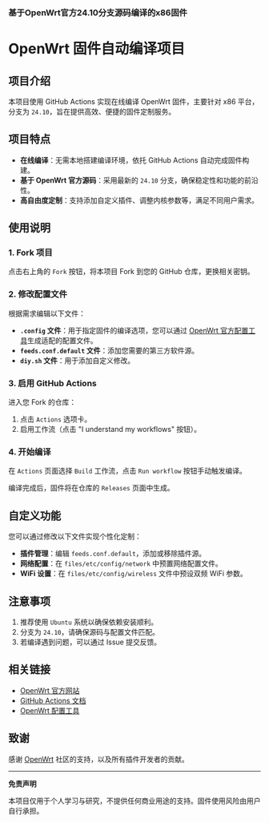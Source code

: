 ### 基于OpenWrt官方24.10分支源码编译的x86固件
# OpenWrt 固件自动编译项目

## 项目介绍

本项目使用 GitHub Actions 实现在线编译 OpenWrt 固件，主要针对 x86 平台，分支为 `24.10`，旨在提供高效、便捷的固件定制服务。

## 项目特点

- **在线编译**：无需本地搭建编译环境，依托 GitHub Actions 自动完成固件构建。
- **基于 OpenWrt 官方源码**：采用最新的 `24.10` 分支，确保稳定性和功能的前沿性。
- **高自由度定制**：支持添加自定义插件、调整内核参数等，满足不同用户需求。

## 使用说明

### 1. Fork 项目

点击右上角的 `Fork` 按钮，将本项目 Fork 到您的 GitHub 仓库，更换相关密钥。

### 2. 修改配置文件

根据需求编辑以下文件：

- **`.config` 文件**：用于指定固件的编译选项，您可以通过 [OpenWrt 官方配置工具](https://firmware-selector.openwrt.org/)生成适配的配置文件。
- **`feeds.conf.default` 文件**：添加您需要的第三方软件源。
- **`diy.sh` 文件**：用于添加自定义修改。

### 3. 启用 GitHub Actions

进入您 Fork 的仓库：

1. 点击 `Actions` 选项卡。
2. 启用工作流（点击 "I understand my workflows" 按钮）。

### 4. 开始编译

在 `Actions` 页面选择 `Build` 工作流，点击 `Run workflow` 按钮手动触发编译。

编译完成后，固件将在仓库的 `Releases` 页面中生成。

## 自定义功能

您可以通过修改以下文件实现个性化定制：

- **插件管理**：编辑 `feeds.conf.default`，添加或移除插件源。
- **网络配置**：在 `files/etc/config/network` 中预置网络配置文件。
- **WiFi 设置**：在 `files/etc/config/wireless` 文件中预设双频 WiFi 参数。

## 注意事项

1. 推荐使用 `Ubuntu` 系统以确保依赖安装顺利。
2. 分支为 `24.10`，请确保源码与配置文件匹配。
3. 若编译遇到问题，可以通过 Issue 提交反馈。

## 相关链接

- [OpenWrt 官方网站](https://openwrt.org/)
- [GitHub Actions 文档](https://docs.github.com/en/actions)
- [OpenWrt 配置工具](https://firmware-selector.openwrt.org/)

## 致谢

感谢 [OpenWrt](https://github.com/openwrt) 社区的支持，以及所有插件开发者的贡献。

---

**免责声明**

本项目仅用于个人学习与研究，不提供任何商业用途的支持。固件使用风险由用户自行承担。

